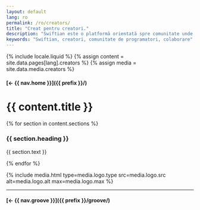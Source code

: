 ```yaml
---
layout: default
lang: ro
permalink: /ro/creators/
title: "Creat pentru creatori."
description: "Swiftian este o platformă orientată spre comunitate unde creatorii pot învăța, colabora și inova împreună."
keywords: "Swiftian, creatori, comunitate de programatori, colaborare"
---
```



{% include locale.liquid %}
{% assign content = site.data.pages[lang].creators %}
{% assign media = site.data.media.creators %}

#### [← {{ nav.home }}]({{ prefix }}/)

# {{ content.title }}

{% for section in content.sections %}
### {{ section.heading }}
{{ section.text }}

{% endfor %}

{% include media.html
  type=media.logo.type
  src=media.logo.src
  alt=media.logo.alt
  max=media.logo.max
%}

---

#### [← {{ nav.groove }}]({{ prefix }}/groove/)